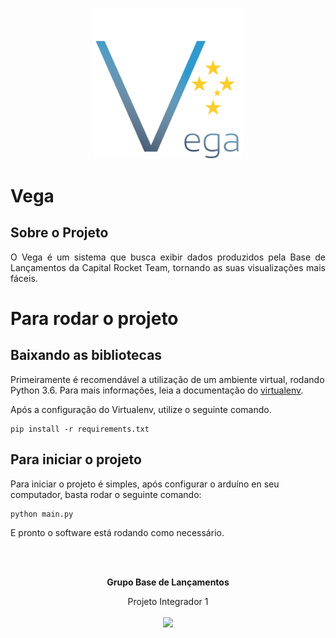 
<p align="center"><img width="240"src="images/vegalogo.png"></p>


# Vega

## Sobre o Projeto   

<p align="justify">O Vega é um sistema que busca exibir dados produzidos pela Base de Lançamentos da Capital Rocket Team, tornando as suas visualizações mais fáceis.</p>
 

# Para rodar o projeto

## Baixando as bibliotecas
Primeiramente é recomendável a utilização de um ambiente virtual, rodando Python 3.6. Para mais informações, leia a documentação do [virtualenv](https://virtualenv.pypa.io/en/latest/).

Após a configuração do Virtualenv, utilize o seguinte comando.

```
pip install -r requirements.txt
```

## Para iniciar o projeto
Para iniciar o projeto é simples, após configurar o arduíno en seu computador, basta rodar o seguinte comando:

```
python main.py
```

E pronto o software está rodando como necessário.

<div align="center">
<br></br>



</div>



<p align="center"><b>Grupo Base de Lançamentos</b></p>
<p align="center">Projeto Integrador 1<br /><br />
<a href="https://fga.unb.br" target="_blank"><img width="230"src="https://4.bp.blogspot.com/-0aa6fAFnSnA/VzICtBQgciI/AAAAAAAARn4/SxVsQPFNeE0fxkCPVgMWbhd5qIEAYCMbwCLcB/s1600/unb-gama.png"></a>
</p>